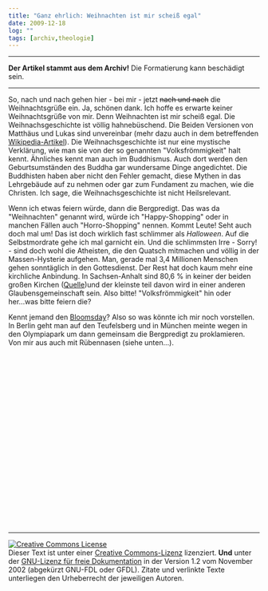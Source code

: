 ```yaml
---
title: "Ganz ehrlich: Weihnachten ist mir scheiß egal"
date: 2009-12-18
log: ""
tags: [archiv,theologie]
---
```

<hr><b>Der Artikel stammt aus dem Archiv!</b> Die Formatierung kann beschädigt sein.<hr>

So, nach und nach gehen hier - bei mir - jetzt <s>nach und nach</s> die Weihnachtsgrüße ein. Ja, schönen dank. Ich hoffe es erwarte keiner Weihnachtsgrüße von mir. Denn Weihnachten ist mir scheiß egal. Die Weihnachsgeschichte ist völlig hahnebüschend. Die Beiden Versionen von Matthäus und Lukas sind unvereinbar (mehr dazu auch in dem betreffenden <a href="http://de.wikipedia.org/wiki/Weihnachtsgeschichte">Wikipedia-Artikel</a>). Die Weihnachsgeschichte ist nur eine mystische Verklärung, wie man sie von der so genannten "Volksfrömmigkeit" halt kennt. Ähnliches kennt man auch im Buddhismus. Auch dort werden den Geburtsumständen des Buddha gar wundersame Dinge angedichtet. Die Buddhisten haben aber nicht den Fehler gemacht, diese Mythen in das Lehrgebäude auf zu nehmen oder gar zum Fundament zu machen, wie die Christen. Ich sage, die Weihnachsgeschichte ist nicht Heilsrelevant. 

Wenn ich etwas feiern würde, dann die Bergpredigt. Das was da "Weihnachten" genannt wird, würde ich "Happy-Shopping" oder in manchen Fällen auch "Horro-Shopping" nennen. Kommt Leute! Seht auch doch mal um! Das ist doch wirklich fast schlimmer als <i>Halloween</i>. Auf die Selbstmordrate gehe ich mal garnicht ein. Und die schlimmsten Irre - Sorry! - sind doch wohl die Atheisten, die den Quatsch mitmachen und völlig in der Massen-Hysterie aufgehen. Man, gerade mal 3,4 Millionen Menschen gehen sonntäglich in den Gottesdienst. Der Rest hat doch kaum mehr eine kirchliche Anbindung. In Sachsen-Anhalt sind 80,6 % in keiner der beiden großen Kirchen (<a href="http://de.wikipedia.org/wiki/Deutschland#Religionen">Quelle</a>)und der kleinste teil davon wird in einer anderen Glaubensgemeinschaft sein. Also bitte! "Volksfrömmigkeit" hin oder her...was bitte feiern die?

Kennt jemand den <a href="http://de.wikipedia.org/wiki/Bloomsday">Bloomsday</a>? Also so was könnte ich mir noch vorstellen. In Berlin geht man auf den Teufelsberg und in München meinte wegen in den Olympiapark um dann gemeinsam die Bergpredigt zu proklamieren. Von mir aus auch mit Rübennasen (siehe unten...).

<object width="425" height="344"><param name="movie" value="http://www.youtube.com/v/JT0ICOxbTNA&hl=de_DE&fs=1&"></param><param name="allowFullScreen" value="true"></param><param name="allowscriptaccess" value="always"></param><embed src="http://www.youtube.com/v/JT0ICOxbTNA&hl=de_DE&fs=1&" type="application/x-shockwave-flash" allowscriptaccess="always" allowfullscreen="true" width="425" height="344"></embed></object>

<hr>

 <a rel="license" href="http://creativecommons.org/licenses/by-sa/3.0/de/"><img alt="Creative Commons License" style="border-width:0" src="http://i.creativecommons.org/l/by-sa/3.0/de/88x31.png" /></a><br />Dieser <span xmlns:dc="http://purl.org/dc/elements/1.1/" href="http://purl.org/dc/dcmitype/Text" rel="dc:type">Text</span> ist unter einer <a rel="license" href="http://creativecommons.org/licenses/by-sa/3.0/de/">Creative Commons-Lizenz</a> lizenziert. <b>Und</b> unter der <a href="http://de.wikipedia.org/wiki/GFDL">GNU-Lizenz für freie Dokumentation</a> in der Version 1.2 vom November 2002 (abgekürzt GNU-FDL oder GFDL). Zitate und verlinkte Texte unterliegen den Urheberrecht der jeweiligen Autoren.

